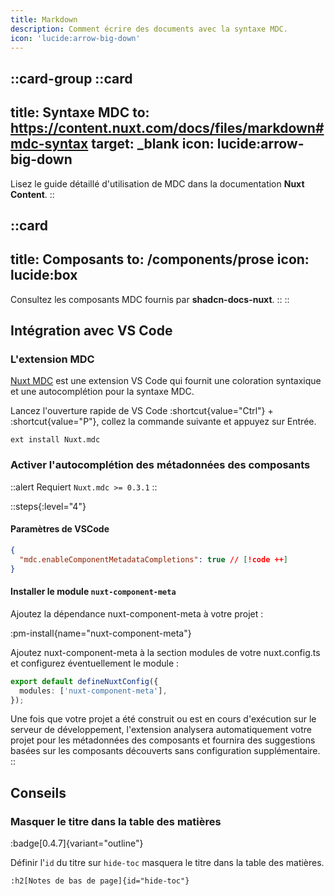 ```yaml
---
title: Markdown
description: Comment écrire des documents avec la syntaxe MDC.
icon: 'lucide:arrow-big-down'
---
```


::card-group
  ::card
  ---
  title: Syntaxe MDC
  to: https://content.nuxt.com/docs/files/markdown#mdc-syntax
  target: _blank
  icon: lucide:arrow-big-down
  ---
  Lisez le guide détaillé d'utilisation de MDC dans la documentation **Nuxt Content**.
  ::

  ::card
  ---
  title: Composants
  to: /components/prose
  icon: lucide:box
  ---
  Consultez les composants MDC fournis par **shadcn-docs-nuxt**.
  ::
::

## Intégration avec VS Code

### L'extension MDC

[Nuxt MDC](https://marketplace.visualstudio.com/items?itemName=Nuxt.mdc) est une extension VS Code qui fournit une coloration syntaxique et une autocomplétion pour la syntaxe MDC.

Lancez l'ouverture rapide de VS Code :shortcut{value="Ctrl"} + :shortcut{value="P"}, collez la commande suivante et appuyez sur Entrée.

```
ext install Nuxt.mdc
```

### Activer l'autocomplétion des métadonnées des composants

::alert
Requiert `Nuxt.mdc >= 0.3.1`
::

::steps{:level="4"}
#### Paramètres de VSCode

```json [.vscode/settings.json] line-numbers
{
  "mdc.enableComponentMetadataCompletions": true // [!code ++]
}
```

#### Installer le module `nuxt-component-meta`

Ajoutez la dépendance nuxt-component-meta à votre projet :

:pm-install{name="nuxt-component-meta"}

Ajoutez nuxt-component-meta à la section modules de votre nuxt.config.ts et configurez éventuellement le module :

```ts [nuxt.config.ts]
export default defineNuxtConfig({
  modules: ['nuxt-component-meta'],
});
```

Une fois que votre projet a été construit ou est en cours d'exécution sur le serveur de développement, l'extension analysera automatiquement votre projet pour les métadonnées des composants et fournira des suggestions basées sur les composants découverts sans configuration supplémentaire.
::

## Conseils

### Masquer le titre dans la table des matières
:badge[0.4.7]{variant="outline"}

Définir l'`id` du titre sur `hide-toc` masquera le titre dans la table des matières.

```mdc
:h2[Notes de bas de page]{id="hide-toc"}
```
